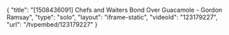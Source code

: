 {
    "title": "[1508436091] Chefs and Waiters Bond Over Guacamole - Gordon Ramsay",
    "type": "solo",
    "layout": "iframe-static",
    "videoId": "123179227",
    "url": "\/tvpembed\/123179227"
}